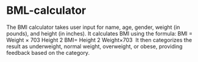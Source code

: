 # BML-calculator
The BMI calculator takes user input for name, age, gender, weight (in pounds), and height (in inches). It calculates BMI using the formula:  BMI = Weight × 703 Height 2 BMI=  Height  2   Weight×703 ​   It then categorizes the result as underweight, normal weight, overweight, or obese, providing feedback based on the category.
